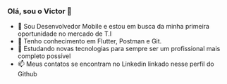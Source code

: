 ### Olá, sou o Victor 👋

- 🔭 Sou Desenvolvedor Mobile e estou em busca da minha primeira oportunidade no mercado de T.I
- 🌱 Tenho conhecimento em Flutter, Postman e Git.
- 👯 Estudando novas tecnologias para sempre ser um profissional mais completo possível
- 📫 Meus contatos se encontram no Linkedin linkado nesse perfil do Github

